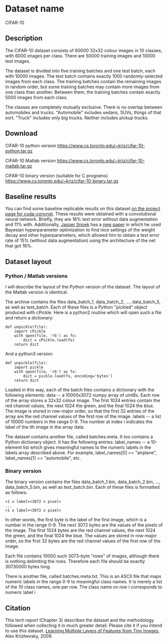 # Dataset name

CIFAR-10

## Description

The CIFAR-10 dataset consists of 60000 32x32 colour images in 10 classes, with 6000 images per class. There are 50000 training images and 10000 test images.

The dataset is divided into five training batches and one test batch, each with 10000 images. The test batch contains exactly 1000 randomly-selected images from each class. The training batches contain the remaining images in random order, but some training batches may contain more images from one class than another. Between them, the training batches contain exactly 5000 images from each class.

The classes are completely mutually exclusive. There is no overlap between automobiles and trucks. "Automobile" includes sedans, SUVs, things of that sort. "Truck" includes only big trucks. Neither includes pickup trucks.

## Download

CIFAR-10 python version
https://www.cs.toronto.edu/~kriz/cifar-10-python.tar.gz

CIFAR-10 Matlab version
https://www.cs.toronto.edu/~kriz/cifar-10-matlab.tar.gz

CIFAR-10 binary version (suitable for C programs)
https://www.cs.toronto.edu/~kriz/cifar-10-binary.tar.gz

## Baseline results

You can find some baseline replicable results on this dataset [on the project page for cuda-convnet](https://code.google.com/archive/p/cuda-convnet/). These results were obtained with a convolutional neural network. Briefly, they are 18% test error without data augmentation and 11% with. Additionally, [Jasper Snoek](http://www.cs.toronto.edu/~jasper/) has a [new paper](http://hips.seas.harvard.edu/content/practical-bayesian-optimization-machine-learning-algorithms) in which he used Bayesian hyperparameter optimization to find nice settings of the weight decay and other hyperparameters, which allowed him to obtain a test error rate of 15% (without data augmentation) using the architecture of the net that got 18%.

## Dataset layout

### Python / Matlab versions

I will describe the layout of the Python version of the dataset. The layout of the Matlab version is identical.

The archive contains the files data_batch_1, data_batch_2, ..., data_batch_5, as well as test_batch. Each of these files is a Python "pickled" object produced with cPickle. Here is a python2 routine which will open such a file and return a dictionary:

```
def unpickle(file):
    import cPickle
    with open(file, 'rb') as fo:
        dict = cPickle.load(fo)
    return dict
```

And a python3 version:

```
def unpickle(file):
    import pickle
    with open(file, 'rb') as fo:
        dict = pickle.load(fo, encoding='bytes')
    return dict
```

Loaded in this way, each of the batch files contains a dictionary with the following elements:
data -- a 10000x3072 numpy array of uint8s. Each row of the array stores a 32x32 colour image. The first 1024 entries contain the red channel values, the next 1024 the green, and the final 1024 the blue. The image is stored in row-major order, so that the first 32 entries of the array are the red channel values of the first row of the image.
labels -- a list of 10000 numbers in the range 0-9. The number at index i indicates the label of the ith image in the array data.

The dataset contains another file, called batches.meta. It too contains a Python dictionary object. It has the following entries:
label_names -- a 10-element list which gives meaningful names to the numeric labels in the labels array described above. For example, label_names[0] == "airplane", label_names[1] == "automobile", etc.

### Binary version

The binary version contains the files data_batch_1.bin, data_batch_2.bin, ..., data_batch_5.bin, as well as test_batch.bin. Each of these files is formatted as follows:

```
<1 x label><3072 x pixel>
...
<1 x label><3072 x pixel>
```

In other words, the first byte is the label of the first image, which is a number in the range 0-9. The next 3072 bytes are the values of the pixels of the image. The first 1024 bytes are the red channel values, the next 1024 the green, and the final 1024 the blue. The values are stored in row-major order, so the first 32 bytes are the red channel values of the first row of the image.

Each file contains 10000 such 3073-byte "rows" of images, although there is nothing delimiting the rows. Therefore each file should be exactly 30730000 bytes long.

There is another file, called batches.meta.txt. This is an ASCII file that maps numeric labels in the range 0-9 to meaningful class names. It is merely a list of the 10 class names, one per row. The class name on row i corresponds to numeric label i

## Citation
This tech report (Chapter 3) describes the dataset and the methodology followed when collecting it in much greater detail. Please cite it if you intend to use this dataset.
[Learning Multiple Layers of Features from Tiny Images](https://www.cs.toronto.edu/~kriz/learning-features-2009-TR.pdf), Alex Krizhevsky, 2009.